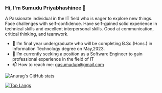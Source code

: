### Hi, I'm Sumudu Priyabhashinee 👋
 A Passionate individual in the IT field who is eager to explore new things. Face challenges with self-confidence. Have self-gained
solid experience in technical skills and excellent interpersonal skills. Good at communication, critical thinking, and teamwork.

- 🌱 I’m final year undergraduate who will be completing B.Sc.(Hons.) in Information Technology degree on May,2023.
- 🔭 I’m currently seeking a position as a Software Engineer to gain professional experience in the field of IT
- 📫 How to reach me: gasumudup@gmail.com 

<!-- [![Anurag's GitHub stats](https://github-readme-stats.vercel.app/api?username=SumuduPriyabhashinee&show_icons=true&theme=dark)](https://github.com/anuraghazra/github-readme-stats) -->

![Anurag's GitHub stats](https://github-readme-stats.vercel.app/api?username=SumuduPriyabhashinee&count_private=true&show_icons=true&theme=merko&hide=contribs,stars)

[![Top Langs](https://github-readme-stats.vercel.app/api/top-langs/?username=anuraghazra&hide=php&show_icons=true&theme=merko)](https://github.com/anuraghazra/github-readme-stats)

<!-- [![Readme Card](https://github-readme-stats.vercel.app/api/pin/?username=anuraghazra&repo=github-readme-stats&theme=merko)](https://github.com/anuraghazra/github-readme-stats) -->

<!--
- 👯 I’m looking to collaborate on ...
- 🤔 I’m looking for help with ...
- 💬 Ask me about ...
- 😄 Pronouns: ...
- ⚡ Fun fact: ...
-->
